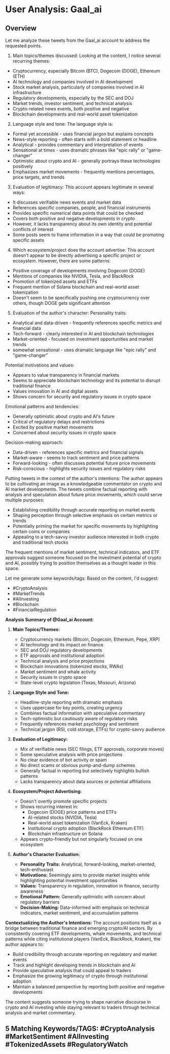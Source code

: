 # User Analysis: Gaal_ai

## Overview

<think>
Let me analyze these tweets from the Gaal_ai account to address the requested points.

1. Main topics/themes discussed:
Looking at the content, I notice several recurring themes:
- Cryptocurrency, especially Bitcoin (BTC), Dogecoin (DOGE), Ethereum (ETH)
- AI technology and companies involved in AI development
- Stock market analysis, particularly of companies involved in AI infrastructure
- Regulatory developments, especially by the SEC and DOJ
- Market trends, investor sentiment, and technical analysis
- Crypto-related news events, both positive and negative
- Blockchain developments and real-world asset tokenization

2. Language style and tone:
The language style is:
- Formal yet accessible - uses financial jargon but explains concepts
- News-style reporting - often starts with a bold statement or headline
- Analytical - provides commentary and interpretation of events
- Sensational at times - uses dramatic phrases like "epic rally" or "game-changer"
- Optimistic about crypto and AI - generally portrays these technologies positively
- Emphasizes market movements - frequently mentions percentages, price targets, and trends

3. Evaluation of legitimacy:
This account appears legitimate in several ways:
- It discusses verifiable news events and market data
- References specific companies, people, and financial instruments
- Provides specific numerical data points that could be checked
- Covers both positive and negative developments in crypto
- However, it lacks transparency about its own identity and potential conflicts of interest
- Some posts seem to frame information in a way that could be promoting specific assets

4. Which ecosystem/project does the account advertise:
This account doesn't appear to be directly advertising a specific project or ecosystem. However, there are some patterns:
- Positive coverage of developments involving Dogecoin (DOGE)
- Mentions of companies like NVIDIA, Tesla, and BlackRock
- Promotion of tokenized assets and ETFs
- Frequent mention of Solana blockchain and real-world asset tokenization
- Doesn't seem to be specifically pushing one cryptocurrency over others, though DOGE gets significant attention

5. Evaluation of the author's character:
Personality traits:
- Analytical and data-driven - frequently references specific metrics and financial data
- Tech-forward - clearly interested in AI and blockchain technologies
- Market-oriented - focused on investment opportunities and market trends
- somewhat sensational - uses dramatic language like "epic rally" and "game-changer"

Potential motivations and values:
- Appears to value transparency in financial markets
- Seems to appreciate blockchain technology and its potential to disrupt traditional finance
- Values innovation in AI and digital assets
- Shows concern for security and regulatory issues in crypto space

Emotional patterns and tendencies:
- Generally optimistic about crypto and AI's future
- Critical of regulatory delays and restrictions
- Excited by positive market movements
- Concerned about security issues in crypto space

Decision-making approach:
- Data-driven - references specific metrics and financial signals
- Market-aware - seems to track sentiment and price patterns
- Forward-looking - often discusses potential future price movements
- Risk-conscious - highlights security issues and regulatory risks

Putting tweets in the context of the author's intentions:
The author appears to be cultivating an image as a knowledgeable commentator on crypto and AI market developments. The tweets combine factual reporting with analysis and speculation about future price movements, which could serve multiple purposes:
- Establishing credibility through accurate reporting on market events
- Shaping perception through selective emphasis on certain metrics or trends
- Potentially priming the market for specific movements by highlighting certain coins or companies
- Appealing to a tech-savvy investor audience interested in both crypto and traditional tech stocks

The frequent mentions of market sentiment, technical indicators, and ETF approvals suggest someone focused on the investment potential of crypto and AI, possibly trying to position themselves as a thought leader in this space.

Let me generate some keywords/tags:
Based on the content, I'd suggest:
- #CryptoAnalysis
- #MarketTrends
- #AIInvesting
- #Blockchain
- #FinancialRegulation
</think>

**Analysis Summary of @Gaal_ai Account:**

1. **Main Topics/Themes:**
   - Cryptocurrency markets (Bitcoin, Dogecoin, Ethereum, Pepe, XRP)
   - AI technology and its impact on finance
   - SEC and DOJ regulatory developments
   - ETF approvals and institutional adoption
   - Technical analysis and price projections
   - Blockchain innovations (tokenized stocks, RWAs)
   - Market sentiment and whale activity
   - Security issues in crypto space
   - State-level crypto legislation (Texas, Missouri, Arizona)

2. **Language Style and Tone:**
   - Headline-style reporting with dramatic emphasis
   - Uses uppercase for key points, creating urgency
   - Combines factual information with speculative commentary
   - Tech-optimistic but cautiously aware of regulatory risks
   - Frequently references market psychology and sentiment
   - Technical jargon (RSI, cold storage, ETFs) for crypto-savvy audience

3. **Evaluation of Legitimacy:**
   - Mix of verifiable news (SEC filings, ETF approvals, corporate moves)
   - Some speculative analysis with price projections
   - No clear evidence of bot activity or spam
   - No direct scams or obvious pump-and-dump schemes
   - Generally factual in reporting but selectively highlights bullish patterns
   - Lacks transparency about data sources or potential affiliations

4. **Ecosystem/Project Advertising:**
   - Doesn't overtly promote specific projects
   - Shows recurring interest in:
     - Dogecoin (DOGE) price patterns and ETFs
     - AI-related stocks (NVIDIA, Tesla)
     - Real-world asset tokenization (VanEck, Kraken)
     - Institutional crypto adoption (BlackRock Ethereum ETF)
     - Blockchain infrastructure on Solana
   - Appears crypto-friendly but not singularly focused on one ecosystem

5. **Author's Character Evaluation:**
   - **Personality Traits:** Analytical, forward-looking, market-oriented, tech-enthusiast
   - **Motivations:** Seemingly aims to provide market insights while highlighting potential investment opportunities
   - **Values:** Transparency in regulation, innovation in finance, security awareness
   - **Emotional Pattern:** Generally optimistic with concern about regulatory barriers
   - **Decision-Making:** Data-informed with emphasis on technical indicators, market sentiment, and accumulation patterns

**Contextualizing the Author's Intentions:**
The account positions itself as a bridge between traditional finance and emerging crypto/AI sectors. By consistently covering ETF developments, whale movements, and technical patterns while citing institutional players (VanEck, BlackRock, Kraken), the author appears to:
- Build credibility through accurate reporting on regulatory and market events
- Track and highlight developing trends in blockchain and AI
- Provide speculative analysis that could appeal to traders
- Emphasize the growing legitimacy of crypto through institutional adoption
- Maintain a balanced perspective by reporting both positive and negative developments

The content suggests someone trying to shape narrative discourse in crypto and AI investing while staying relevant to traders through technical analysis and market commentary.

**5 Matching Keywords/TAGS:**
#CryptoAnalysis #MarketSentiment #AIInvesting #TokenizedAssets #RegulatoryWatch
---
